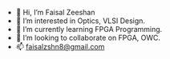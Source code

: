 - 👋 Hi, I’m Faisal Zeeshan
- 👀 I’m interested in Optics, VLSI Design.
- 🌱 I’m currently learning FPGA Programming.
- 💞️ I’m looking to collaborate on FPGA, OWC.
- 📫 faisalzshn8@gmail.com

<!---
RajuZeeshan/RajuZeeshan is a ✨ special ✨ repository because its `README.md` (this file) appears on your GitHub profile.
You can click the Preview link to take a look at your changes.
--->
